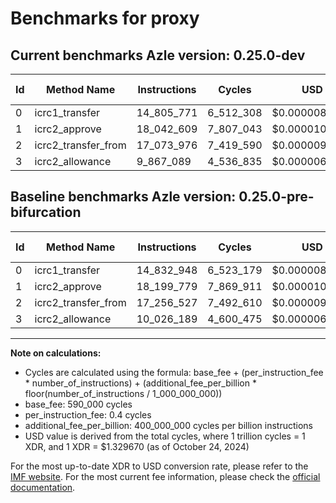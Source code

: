 # Benchmarks for proxy

## Current benchmarks Azle version: 0.25.0-dev

| Id  | Method Name         | Instructions | Cycles    | USD           | USD/Million Calls | Change                              |
| --- | ------------------- | ------------ | --------- | ------------- | ----------------- | ----------------------------------- |
| 0   | icrc1_transfer      | 14_805_771   | 6_512_308 | $0.0000086592 | $8.65             | <font color="green">-27_177</font>  |
| 1   | icrc2_approve       | 18_042_609   | 7_807_043 | $0.0000103808 | $10.38            | <font color="green">-157_170</font> |
| 2   | icrc2_transfer_from | 17_073_976   | 7_419_590 | $0.0000098656 | $9.86             | <font color="green">-182_551</font> |
| 3   | icrc2_allowance     | 9_867_089    | 4_536_835 | $0.0000060325 | $6.03             | <font color="green">-159_100</font> |

## Baseline benchmarks Azle version: 0.25.0-pre-bifurcation

| Id  | Method Name         | Instructions | Cycles    | USD           | USD/Million Calls |
| --- | ------------------- | ------------ | --------- | ------------- | ----------------- |
| 0   | icrc1_transfer      | 14_832_948   | 6_523_179 | $0.0000086737 | $8.67             |
| 1   | icrc2_approve       | 18_199_779   | 7_869_911 | $0.0000104644 | $10.46            |
| 2   | icrc2_transfer_from | 17_256_527   | 7_492_610 | $0.0000099627 | $9.96             |
| 3   | icrc2_allowance     | 10_026_189   | 4_600_475 | $0.0000061171 | $6.11             |

---

**Note on calculations:**

-   Cycles are calculated using the formula: base_fee + (per_instruction_fee \* number_of_instructions) + (additional_fee_per_billion \* floor(number_of_instructions / 1_000_000_000))
-   base_fee: 590_000 cycles
-   per_instruction_fee: 0.4 cycles
-   additional_fee_per_billion: 400_000_000 cycles per billion instructions
-   USD value is derived from the total cycles, where 1 trillion cycles = 1 XDR, and 1 XDR = $1.329670 (as of October 24, 2024)

For the most up-to-date XDR to USD conversion rate, please refer to the [IMF website](https://www.imf.org/external/np/fin/data/rms_sdrv.aspx).
For the most current fee information, please check the [official documentation](https://internetcomputer.org/docs/current/developer-docs/gas-cost#execution).
